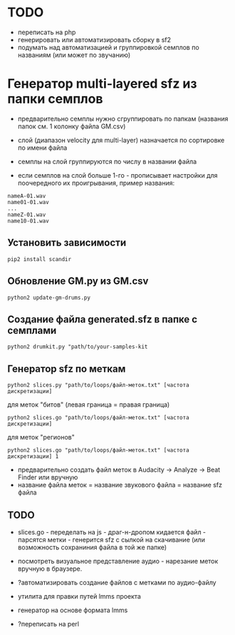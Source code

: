 
# TODO

- переписать на php
- генерировать или автоматизировать сборку в sf2
- подумать над автоматизацией и группировкой семплов по названиям (или может по звучанию)

# Генератор multi-layered sfz из папки семплов

- предварительно семплы нужно сгруппировать по папкам (названия папок см. 1 колонку файла GM.csv)

- слой (диапазон velocity для multi-layer) назначается по сортировке по имени файла

- семплы на слой группируются по числу в названии файла

- если семплов на слой больше 1-го - прописывает настройки для поочередного их проигрывания, 
пример названия:
```
nameA-01.wav
name01-01.wav
... 
nameZ-01.wav
name10-01.wav
```

## Установить зависимости

`pip2 install scandir`

## Обновление GM.py из GM.csv

`python2 update-gm-drums.py`

## Создание файла generated.sfz в папке с семплами

`python2 drumkit.py "path/to/your-samples-kit`

## Генератор sfz по меткам

`python2 slices.py "path/to/loops/файл-меток.txt" [частота дискретизации]`

для меток "битов" (левая граница = правая граница)

`python2 slices.go "path/to/loops/файл-меток.txt" [частота дискретизации]`

для меток "регионов"

`python2 slices.go "path/to/loops/файл-меток.txt" [частота дискретизации] 1`

- предварительно создать файл меток в Audacity -> Analyze -> Beat Finder или вручную
- название файла меток = название звукового файла = название sfz файла

## TODO

- slices.go - переделать на js - драг-н-дропом кидается файл - парсятся метки - генерится sfz c сылкой на скачивание (или возможность сохраниния файла в той же папке)
+ посмотреть визуальное представление аудио - нарезание меток вручную в браузере.
- ?автоматизировать создание файлов с метками по аудио-файлу

- утилита для правки путей lmms проекта

- генератор на основе формата lmms

- ?переписать на perl
